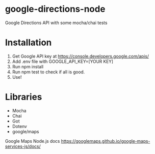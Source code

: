 # google-directions-node
Google Directions API with some mocha/chai tests

# Installation
1. Get Google API key at https://console.developers.google.com/apis/
2. Add .env file with GOOGLE_API_KEY=[YOUR KEY]
3. Run npm install
4. Run npm test to check if all is good.
5. Use!

# Libraries 
- Mocha
- Chai
- Got
- Dotenv
- google/maps

Google Maps Node.js docs
https://googlemaps.github.io/google-maps-services-js/docs/


